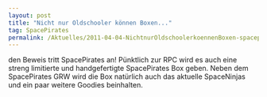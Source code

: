 ```yaml
---
layout: post
title: "Nicht nur Oldschooler können Boxen..."
tag: SpacePirates
permalink: /Aktuelles/2011-04-04-NichtnurOldschoolerkoennenBoxen-spacepirates
---
```


den Beweis tritt SpacePirates an! Pünktlich zur RPC wird es auch eine streng limitierte und handgefertigte SpacePirates Box geben. Neben dem SpacePirates GRW wird die Box natürlich auch das aktuelle SpaceNinjas und ein paar weitere Goodies beinhalten.
